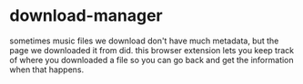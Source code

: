 # download-manager

sometimes music files we download don't have much metadata, but the page we downloaded it from did.
this browser extension lets you keep track of where you downloaded a file so you can go back and get the information when that happens. 
